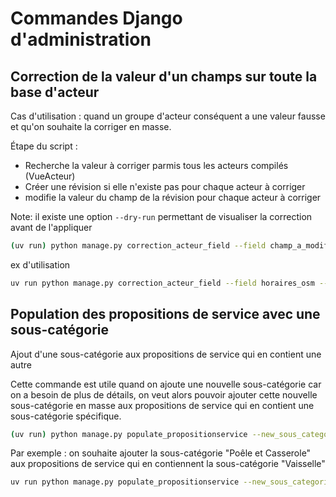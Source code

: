 # Commandes Django d'administration

## Correction de la valeur d'un champs sur toute la base d'acteur

Cas d'utilisation : quand un groupe d'acteur conséquent a une valeur fausse et qu'on souhaite la corriger en masse.

Étape du script :

- Recherche la valeur à corriger parmis tous les acteurs compilés (VueActeur)
- Créer une révision si elle n'existe pas pour chaque acteur à corriger
- modifie la valeur du champ de la révision pour chaque acteur à corriger

Note: il existe une option `--dry-run` permettant de visualiser la correction avant de l'appliquer

```sh
(uv run) python manage.py correction_acteur_field --field champ_a_modifier --old_value "valeur à corriger" --new_value "Remplacer par cette valeur" (--dry-run)
```

ex d'utilisation

```sh
uv run python manage.py correction_acteur_field --field horaires_osm --old_value "Mo off; Tu off; We off; Th off; Fr off; Sa off; Su off" --new_value __empty__ --dry-run
```

## Population des propositions de service avec une sous-catégorie

Ajout d'une sous-catégorie aux propositions de service qui en contient une autre

Cette commande est utile quand on ajoute une nouvelle sous-catégorie car on a besoin de plus de détails, on veut alors pouvoir ajouter cette nouvelle sous-catégorie en masse aux propositions de service qui en contient une sous-catégorie spécifique.

```sh
(uv run) python manage.py populate_propositionservice --new_sous_categorie_code sous_categorie_a_populer --origin_sous_categorie_code sous_categorie_pour_identifier_les_propositions_de_service_a_populer (--dry-run)
```

Par exemple : on souhaite ajouter la sous-catégorie "Poêle et Casserole" aux propositions de service qui en contiennent la sous-catégorie "Vaisselle"

```sh
uv run python manage.py populate_propositionservice --new_sous_categorie_code poele_casserole --origin_sous_categorie_code vaisselle --dry-run
```

